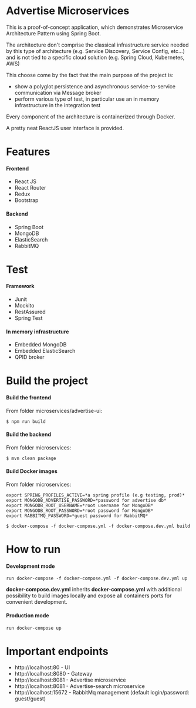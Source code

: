 # Advertise Microservices

This is a proof-of-concept application, which demonstrates Microservice Architecture Pattern using Spring Boot. 

The architecture don't comprise the classical infrastructure service needed by this type of architecture (e.g. Service Discovery, Service Config, etc...) and is not tied to a specific cloud solution (e.g. Spring Cloud, Kubernetes, AWS) 

This choose come by the fact that the main purpose of the project is:

- show a polyglot persistence and asynchronous service-to-service communication via Message broker
- perform various type of test, in particular use an in memory infrastructure in the integration test

Every component of the architecture is containerized through Docker.

A pretty neat ReactJS user interface is provided.

# Features
#### Frontend
- React JS
- React Router
- Redux
- Bootstrap         

#### Backend
- Spring Boot
- MongoDB
- ElasticSearch
- RabbitMQ         

# Test
#### Framework
- Junit
- Mockito
- RestAssured
- Spring Test

#### In memory infrastructure
- Embedded MongoDB
- Embedded ElasticSearch
- QPID broker

# Build the project

#### Build the frontend
From folder microservices/advertise-ui:
```
$ npm run build
```

#### Build the backend
From folder microservices:
```
$ mvn clean package
```

#### Build Docker images
From folder microservices:
```
export SPRING_PROFILES_ACTIVE=*a spring profile (e.g testing, prod)*
export MONGODB_ADVERTISE_PASSWORD=*password for advertise db*
export MONGODB_ROOT_USERNAME=*root username for MongoDB*
export MONGODB_ROOT_PASSWORD=*root password for MongoDB*
export RABBITMQ_PASSWORD=*guest password for RabbitMQ*

$ docker-compose -f docker-compose.yml -f docker-compose.dev.yml build 
```

# How to run

#### Development mode 
```
run docker-compose -f docker-compose.yml -f docker-compose.dev.yml up
```
**docker-compose.dev.yml** inherits **docker-compose.yml** with additional possibility to build images locally and expose all containers ports for convenient development.

#### Production mode
```
run docker-compose up
```

# Important endpoints
- http://localhost:80 - UI
- http://localhost:8080 - Gateway
- http://localhost:8081 - Advertise microservice
- http://localhost:8081 - Advertise-search microservice
- http://localhost:15672 - RabbitMq management (default login/password: guest/guest)

